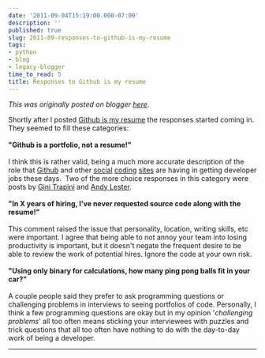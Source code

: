 ```yaml
---
date: '2011-09-04T15:19:00.000-07:00'
description: ''
published: true
slug: 2011-09-responses-to-github-is-my-resume
tags:
- python
- blog
- legacy-blogger
time_to_read: 5
title: Responses to Github is my resume
---
```


*This was originally posted on blogger [here](https://pydanny.blogspot.com/2011/09/responses-to-github-is-my-resume.html)*.

Shortly after I posted <a href="http://pydanny.blogspot.com/2011/08/github-is-my-resume.html">Github is my resume</a>&nbsp;the responses started coming in. They seemed to fill these categories:<br /><br /><b>"Github is a portfolio, not a resume!"</b><br /><br />I think this is rather valid, being a much more accurate description of the role that <a href="https://github.com/">Github</a> and other <a href="http://bitbucket.org/">social</a> <a href="http://sourceforge.net/">coding</a> <a href="http://launchpad.net/">sites</a> are having in getting developer jobs these days. &nbsp;Two of the more choice responses in this category were posts by <a href="https://plus.google.com/u/0/113612142759476883204/posts/esANZdjrgkn">Gini Trapini</a>&nbsp;and <a href="http://petdance.com/2011/08/your-github-account-is-not-your-portfolio-but-its-a-start/">Andy Lester</a>.<br /><br /><b>"In X years of hiring, I've never requested source code along with the resume!"</b><br /><br />This comment raised the issue that personality, location, writing skills, etc were important. I agree that being able to not annoy your team into losing productivity is important, but it doesn't negate the frequent desire to be able to review the work of potential hires. Ignore the code at your own risk.<br /><br /><b>"Using only binary for calculations, how many ping pong balls fit in your car?"</b><br /><br />A couple people said they prefer to ask programming questions or challenging problems in interviews to seeing portfolios of code. Personally, I think a few programming questions are okay but in my opinion '<i>challenging problems</i>' all too often means sticking your interviewees with puzzles and trick questions that all too often have nothing to do with the day-to-day work of being a developer.

---

